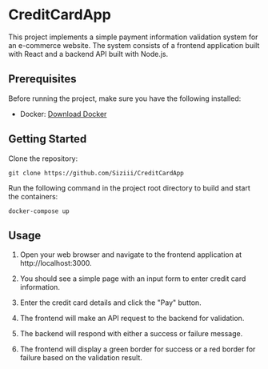 # CreditCardApp

This project implements a simple payment information validation system for an e-commerce website. The system consists of a frontend application built with React and a backend API built with Node.js.

## Prerequisites

Before running the project, make sure you have the following installed:

- Docker: [Download Docker](https://www.docker.com/get-started)

## Getting Started
Clone the repository:
```
git clone https://github.com/Siziii/CreditCardApp
```
Run the following command in the project root directory to build and start the containers:
```
docker-compose up
```

## Usage
1. Open your web browser and navigate to the frontend application at http://localhost:3000.

2. You should see a simple page with an input form to enter credit card information.

3. Enter the credit card details and click the "Pay" button.

4. The frontend will make an API request to the backend for validation.

5. The backend will respond with either a success or failure message.

6. The frontend will display a green border for success or a red border for failure based on the validation result.

